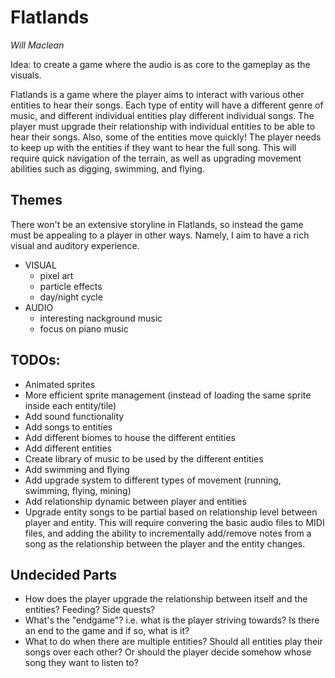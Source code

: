 # Flatlands

_Will Maclean_

Idea: to create a game where the audio is as core to the gameplay as the visuals.

Flatlands is a game where the player aims to interact with various other entities to hear their songs.
Each type of entity will have a different genre of music, and different individual entities play different
individual songs. The player must upgrade their relationship with individual entities to be able to hear
their songs. Also, some of the entities move quickly! The player needs to keep up with the entities if 
they want to hear the full song. This will require quick navigation of the terrain, as well as upgrading
movement abilities such as digging, swimming, and flying.

## Themes
There won't be an extensive storyline in Flatlands, so instead the game must be appealing to a player in
other ways. Namely, I aim to have a rich visual and auditory experience.

- VISUAL
  - pixel art
  - particle effects
  - day/night cycle
- AUDIO
  - interesting nackground music
  - focus on piano music

## TODOs:
- Animated sprites
- More efficient sprite management (instead of loading the same sprite inside each entity/tile)
- Add sound functionality
- Add songs to entities
- Add different biomes to house the different entities
- Add different entities
- Create library of music to be used by the different entities
- Add swimming and flying
- Add upgrade system to different types of movement (running, swimming, flying, mining)
- Add relationship dynamic between player and entities
- Upgrade entity songs to be partial based on relationship level between player and entity. This will require convering the basic audio files to MIDI files,
and adding the ability to incrementally add/remove notes from a song as the relationship between the player and the entity changes.

## Undecided Parts
- How does the player upgrade the relationship between itself and the entities? Feeding? Side quests?
- What's the "endgame"? i.e. what is the player striving towards? Is there an end to the game and if so, what is it?
- What to do when there are multiple entities? Should all entities play their songs over each other? Or should the player decide somehow whose song
they want to listen to?
